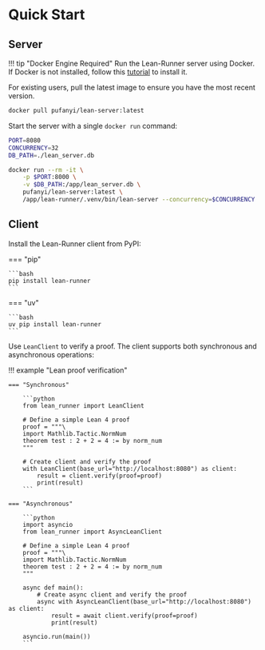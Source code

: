 # Quick Start

## Server

!!! tip "Docker Engine Required"
    Run the Lean-Runner server using Docker. If Docker is not installed, follow this [tutorial](https://docs.docker.com/engine/install/) to install it.

For existing users, pull the latest image to ensure you have the most recent version.

```sh
docker pull pufanyi/lean-server:latest
```

Start the server with a single `docker run` command:

```sh
PORT=8080
CONCURRENCY=32
DB_PATH=./lean_server.db

docker run --rm -it \
    -p $PORT:8000 \
    -v $DB_PATH:/app/lean_server.db \
    pufanyi/lean-server:latest \
    /app/lean-runner/.venv/bin/lean-server --concurrency=$CONCURRENCY
```

## Client

Install the Lean-Runner client from PyPI:

=== "pip"

    ```bash
    pip install lean-runner
    ```

=== "uv"

    ```bash
    uv pip install lean-runner
    ```

Use `LeanClient` to verify a proof. The client supports both synchronous and asynchronous operations:

!!! example "Lean proof verification"

    === "Synchronous"

        ```python
        from lean_runner import LeanClient

        # Define a simple Lean 4 proof
        proof = """\
        import Mathlib.Tactic.NormNum
        theorem test : 2 + 2 = 4 := by norm_num
        """

        # Create client and verify the proof
        with LeanClient(base_url="http://localhost:8080") as client:
            result = client.verify(proof=proof)
            print(result)
        ```

    === "Asynchronous"

        ```python
        import asyncio
        from lean_runner import AsyncLeanClient

        # Define a simple Lean 4 proof
        proof = """\
        import Mathlib.Tactic.NormNum
        theorem test : 2 + 2 = 4 := by norm_num
        """

        async def main():
            # Create async client and verify the proof
            async with AsyncLeanClient(base_url="http://localhost:8080") as client:
                result = await client.verify(proof=proof)
                print(result)

        asyncio.run(main())
        ```
